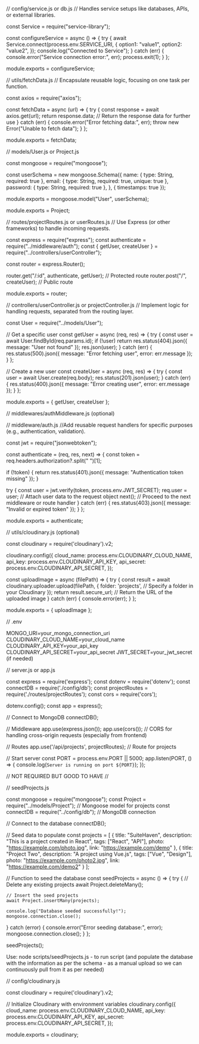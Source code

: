 // config/service.js or db.js
// Handles service setups like databases, APIs, or external libraries.

const Service = require("service-library");

const configureService = async () => {
try {
await Service.connect(process.env.SERVICE_URI, {
option1: "value1",
option2: "value2",
});
console.log("Connected to Service");
} catch (err) {
console.error("Service connection error:", err);
process.exit(1);
}
};

module.exports = configureService;

// utils/fetchData.js
// Encapsulate reusable logic, focusing on one task per function.

const axios = require("axios");

const fetchData = async (url) => {
try {
const response = await axios.get(url);
return response.data; // Return the response data for further use
} catch (err) {
console.error("Error fetching data:", err);
throw new Error("Unable to fetch data");
}
};

module.exports = fetchData;

// models/User.js or Project.js

const mongoose = require("mongoose");

const userSchema = new mongoose.Schema({
name: { type: String, required: true },
email: { type: String, required: true, unique: true },
password: { type: String, required: true },
}, { timestamps: true });

module.exports = mongoose.model("User", userSchema);

module.exports = Project;

// routes/projectRoutes.js or userRoutes.js
// Use Express (or other frameworks) to handle incoming requests.

const express = require("express");
const authenticate = require("../middleware/auth");
const { getUser, createUser } = require("../controllers/userController");

const router = express.Router();

router.get("/:id", authenticate, getUser); // Protected route
router.post("/", createUser); // Public route

module.exports = router;


// controllers/userController.js or projectController.js
// Implement logic for handling requests, separated from the routing layer.

const User = require("../models/User");

// Get a specific user
const getUser = async (req, res) => {
  try {
    const user = await User.findById(req.params.id);
    if (!user) return res.status(404).json({ message: "User not found" });
    res.json(user);
  } catch (err) {
    res.status(500).json({ message: "Error fetching user", error: err.message });
  }
};

// Create a new user
const createUser = async (req, res) => {
  try {
    const user = await User.create(req.body);
    res.status(201).json(user);
  } catch (err) {
    res.status(400).json({ message: "Error creating user", error: err.message });
  }
};

module.exports = { getUser, createUser };

// middlewares/authMiddleware.js (optional)

// middleware/auth.js
//Add reusable request handlers for specific purposes (e.g., authentication, validation).

const jwt = require("jsonwebtoken");

const authenticate = (req, res, next) => {
const token = req.headers.authorization?.split(" ")[1];

if (!token) {
return res.status(401).json({ message: "Authentication token missing" });
}

try {
const user = jwt.verify(token, process.env.JWT_SECRET);
req.user = user; // Attach user data to the request object
next(); // Proceed to the next middleware or route handler
} catch (err) {
res.status(403).json({ message: "Invalid or expired token" });
}
};

module.exports = authenticate;

// utils/cloudinary.js (optional)

const cloudinary = require('cloudinary').v2;

cloudinary.config({
cloud_name: process.env.CLOUDINARY_CLOUD_NAME,
api_key: process.env.CLOUDINARY_API_KEY,
api_secret: process.env.CLOUDINARY_API_SECRET,
});

const uploadImage = async (filePath) => {
try {
const result = await cloudinary.uploader.upload(filePath, {
folder: 'projects', // Specify a folder in your Cloudinary
});
return result.secure_url; // Return the URL of the uploaded image
} catch (err) {
console.error(err);
}
};

module.exports = { uploadImage };

// .env

MONGO_URI=your_mongo_connection_uri
CLOUDINARY_CLOUD_NAME=your_cloud_name
CLOUDINARY_API_KEY=your_api_key
CLOUDINARY_API_SECRET=your_api_secret
JWT_SECRET=your_jwt_secret (if needed)


// server.js or app.js

const express = require('express');
const dotenv = require('dotenv');
const connectDB = require('./config/db');
const projectRoutes = require('./routes/projectRoutes');
const cors = require('cors');

dotenv.config();
const app = express();

// Connect to MongoDB
connectDB();

// Middleware
app.use(express.json());
app.use(cors()); // CORS for handling cross-origin requests (especially from frontend)

// Routes
app.use('/api/projects', projectRoutes); // Route for projects

// Start server
const PORT = process.env.PORT || 5000;
app.listen(PORT, () => {
console.log(`Server is running on port ${PORT}`);
});

// NOT REQUIRED BUT GOOD TO HAVE //

// seedProjects.js

const mongoose = require("mongoose");
const Project = require("../models/Project"); // Mongoose model for projects
const connectDB = require("../config/db"); // MongoDB connection

// Connect to the database
connectDB();

// Seed data to populate
const projects = [
{
title: "SuiteHaven",
description: "This is a project created in React",
tags: ["React", "API"],
photo: "https://example.com/photo.jpg",
link: "https://example.com/demo"
},
{
title: "Project Two",
description: "A project using Vue.js",
tags: ["Vue", "Design"],
photo: "https://example.com/photo2.jpg",
link: "https://example.com/demo2"
}
];

// Function to seed the database
const seedProjects = async () => {
try {
// Delete any existing projects
await Project.deleteMany();

    // Insert the seed projects
    await Project.insertMany(projects);

    console.log("Database seeded successfully!");
    mongoose.connection.close();

} catch (error) {
console.error("Error seeding database:", error);
mongoose.connection.close();
}
};

seedProjects();

Use: node scripts/seedProjects.js - to run script (and populate the database with the information as per the schema - as a manual upload so we can continuously pull from it as per needed)


// config/cloudinary.js

const cloudinary = require('cloudinary').v2;

// Initialize Cloudinary with environment variables
cloudinary.config({
  cloud_name: process.env.CLOUDINARY_CLOUD_NAME,
  api_key: process.env.CLOUDINARY_API_KEY,
  api_secret: process.env.CLOUDINARY_API_SECRET,
});

module.exports = cloudinary;
